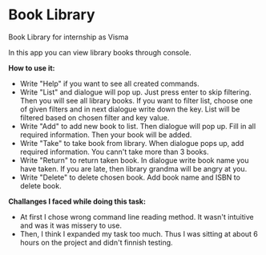 # Book Library
Book Library for internship as Visma

In this app you can view library books through console.

**How to use it:**

- Write "Help" if you want to see all created commands.
- Write "List" and dialogue will pop up. Just press enter to skip filtering. Then you will see all library books.
If you want to filter list, choose one of given filters and in next dialogue write down the key. List will be filtered based on 
chosen filter and key value.
- Write "Add" to add new book to list. Then dialogue will pop up. Fill in all required information. Then your book will be added.
- Write "Take" to take book from library. When dialogue pops up, add required information. You cann't take more than 3 books.
- Write "Return" to return taken book. In dialogue write book name you have taken. If you are late, then library grandma will be angry at you.
- Write "Delete" to delete chosen book. Add book name and ISBN to delete book.

**Challanges I faced while doing this task:**
- At first I chose wrong command line reading method. It wasn't intuitive and was it was missery to use.
- Then, I think I expanded my task too much. Thus I was sitting at about 6 hours on the project and didn't finnish testing.
